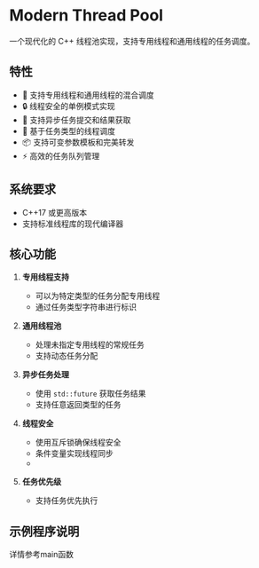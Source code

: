 # Modern Thread Pool

一个现代化的 C++ 线程池实现，支持专用线程和通用线程的任务调度。

## 特性
- 🚀 支持专用线程和通用线程的混合调度
- 🔒 线程安全的单例模式实现
- 💫 支持异步任务提交和结果获取
- 🎯 基于任务类型的线程调度
- 📦 支持可变参数模板和完美转发
- ⚡ 高效的任务队列管理

## 系统要求

- C++17 或更高版本
- 支持标准线程库的现代编译器

## 核心功能

1. **专用线程支持**
   - 可以为特定类型的任务分配专用线程
   - 通过任务类型字符串进行标识

2. **通用线程池**
   - 处理未指定专用线程的常规任务
   - 支持动态任务分配

3. **异步任务处理**
   - 使用 `std::future` 获取任务结果
   - 支持任意返回类型的任务

4. **线程安全**
   - 使用互斥锁确保线程安全
   - 条件变量实现线程同步
   - 
5. **任务优先级**
   - 支持任务优先执行

## 示例程序说明
详情参考main函数
